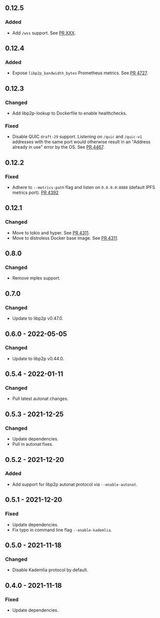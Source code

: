 ## 0.12.5

### Added

- Add `/wss` support.
  See [PR XXX](https://github.com/libp2p/rust-libp2p/pull/XXX).

## 0.12.4

### Added

- Expose `libp2p_bandwidth_bytes` Prometheus metrics.
  See [PR 4727](https://github.com/libp2p/rust-libp2p/pull/4727).

## 0.12.3

### Changed
- Add libp2p-lookup to Dockerfile to enable healthchecks.

### Fixed

- Disable QUIC `draft-29` support.
  Listening on `/quic` and `/quic-v1` addresses with the same port would otherwise result in an "Address already in use" error by the OS.
  See [PR 4467].

[PR 4467]: https://github.com/libp2p/rust-libp2p/pull/4467

## 0.12.2
### Fixed
- Adhere to `--metrics-path` flag and listen on `0.0.0.0:8888` (default IPFS metrics port).
  [PR 4392]

[PR 4392]: https://github.com/libp2p/rust-libp2p/pull/4392

## 0.12.1
### Changed
- Move to tokio and hyper.
  See [PR 4311].
- Move to distroless Docker base image.
  See [PR 4311].

[PR 4311]: https://github.com/libp2p/rust-libp2p/pull/4311

## 0.8.0
### Changed
- Remove mplex support.

## 0.7.0
### Changed
- Update to libp2p v0.47.0.

## 0.6.0 - 2022-05-05
### Changed
- Update to libp2p v0.44.0.

## 0.5.4 - 2022-01-11
### Changed
- Pull latest autonat changes.

## 0.5.3 - 2021-12-25
### Changed
- Update dependencies.
- Pull in autonat fixes.

## 0.5.2 - 2021-12-20
### Added
- Add support for libp2p autonat protocol via `--enable-autonat`.

## 0.5.1 - 2021-12-20
### Fixed
- Update dependencies.
- Fix typo in command line flag `--enable-kademlia`.

## 0.5.0 - 2021-11-18
### Changed
- Disable Kademlia protocol by default.

## 0.4.0 - 2021-11-18
### Fixed
- Update dependencies.
